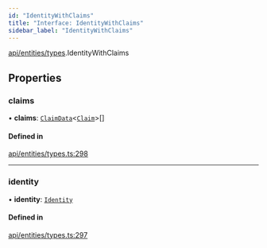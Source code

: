 ```yaml
---
id: "IdentityWithClaims"
title: "Interface: IdentityWithClaims"
sidebar_label: "IdentityWithClaims"
---
```


[api/entities/types](../../../../../modules/API/Entities/Types/Types.md).IdentityWithClaims

## Properties

### claims

• **claims**: [`ClaimData`](../ClaimData/ClaimData.md)\<[`Claim`](../../../../../modules/API/Entities/Types/Types.md#claim)\>[]

#### Defined in

[api/entities/types.ts:298](https://github.com/PolymeshAssociation/polymesh-sdk/blob/5b946f904/src/api/entities/types.ts#L298)

___

### identity

• **identity**: [`Identity`](../../../../../classes/API/Entities/Identity/Identity.md)

#### Defined in

[api/entities/types.ts:297](https://github.com/PolymeshAssociation/polymesh-sdk/blob/5b946f904/src/api/entities/types.ts#L297)
